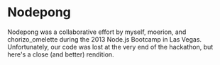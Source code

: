 Nodepong
========

Nodepong was a collaborative effort by myself, moerion, and chorizo_omelette during the 2013 Node.js Bootcamp in Las Vegas. Unfortunately, our code was lost at the very end of the hackathon, but here's a close (and better) rendition.
